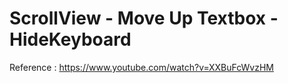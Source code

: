 # ScrollView - Move Up Textbox - HideKeyboard

Reference : https://www.youtube.com/watch?v=XXBuFcWvzHM
